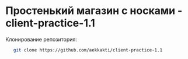 # Простенький магазин с носками - client-practice-1.1



Клонирование репозитория:
```bash
   git clone https://github.com/aekkakti/client-practice-1.1

```
